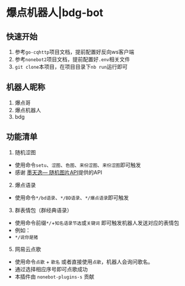# 爆点机器人|bdg-bot

## 快速开始

1. 参考`go-cqhttp`项目文档，提前配置好反向ws客户端
2. 参考`nonebot2`项目文档，提前配置好`.env`相关文件
3. `git clone`本项目，在项目目录下`nb run`运行即可

## 机器人昵称
1. 爆点哥
2. 爆点机器人
3. bdg

## 功能清单
1. 随机涩图
  - 使用命令`setu`、`涩图`、`色图`、`来份涩图`、`来份涩图`即可触发
  - 感谢 [墨天逸— 随机图片API](https://api.mtyqx.cn/)提供的API
2. 爆点语录
  - 使用命令`*/bd语录`、`*/BD语录`、`*/爆点语录`即可触发
3. 群表情包（群经典语录）
  - 使用命令前缀`*/`+`知名语录节选`或`关键词` 即可触发机器人发送对应的表情包
  - 例如：
  - ```*/说你是猪```
5. 网易云点歌
  - 使用命令`点歌` + `歌名` 或者直接使用`点歌`，机器人会询问歌名。
  - 通过选择相应序号即可点歌成功
  - 本插件由 `nonebot-plugins-s` 贡献
